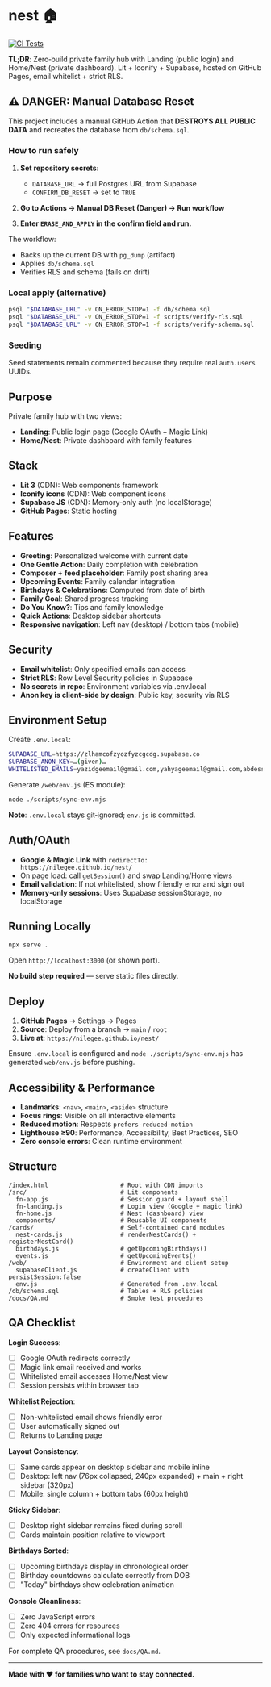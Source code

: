 # nest 🏠

[![CI Tests](https://github.com/nilegee/nest/actions/workflows/ci.yml/badge.svg)](https://github.com/nilegee/nest/actions/workflows/ci.yml)

**TL;DR**: Zero‑build private family hub with Landing (public login) and Home/Nest (private dashboard). Lit + Iconify + Supabase, hosted on GitHub Pages, email whitelist + strict RLS.

## ⚠️ DANGER: Manual Database Reset

This project includes a manual GitHub Action that **DESTROYS ALL PUBLIC DATA** and recreates the database from `db/schema.sql`.

### How to run safely

1. **Set repository secrets:**
   - `DATABASE_URL` → full Postgres URL from Supabase
   - `CONFIRM_DB_RESET` → set to `TRUE`

2. **Go to Actions → Manual DB Reset (Danger) → Run workflow**

3. **Enter `ERASE_AND_APPLY` in the confirm field and run.**

The workflow:
- Backs up the current DB with `pg_dump` (artifact)
- Applies `db/schema.sql`
- Verifies RLS and schema (fails on drift)

### Local apply (alternative)

```bash
psql "$DATABASE_URL" -v ON_ERROR_STOP=1 -f db/schema.sql
psql "$DATABASE_URL" -v ON_ERROR_STOP=1 -f scripts/verify-rls.sql
psql "$DATABASE_URL" -v ON_ERROR_STOP=1 -f scripts/verify-schema.sql
```

### Seeding

Seed statements remain commented because they require real `auth.users` UUIDs.

## Purpose

Private family hub with two views:
- **Landing**: Public login page (Google OAuth + Magic Link)
- **Home/Nest**: Private dashboard with family features

## Stack

- **Lit 3** (CDN): Web components framework
- **Iconify icons** (CDN): Web component icons
- **Supabase JS** (CDN): Memory‑only auth (no localStorage)
- **GitHub Pages**: Static hosting

## Features

- **Greeting**: Personalized welcome with current date
- **One Gentle Action**: Daily completion with celebration
- **Composer + feed placeholder**: Family post sharing area
- **Upcoming Events**: Family calendar integration
- **Birthdays & Celebrations**: Computed from date of birth
- **Family Goal**: Shared progress tracking
- **Do You Know?**: Tips and family knowledge
- **Quick Actions**: Desktop sidebar shortcuts
- **Responsive navigation**: Left nav (desktop) / bottom tabs (mobile)

## Security

- **Email whitelist**: Only specified emails can access
- **Strict RLS**: Row Level Security policies in Supabase
- **No secrets in repo**: Environment variables via .env.local
- **Anon key is client‑side by design**: Public key, security via RLS

## Environment Setup

Create `.env.local`:

```bash
SUPABASE_URL=https://zlhamcofzyozfyzcgcdg.supabase.co
SUPABASE_ANON_KEY=…(given)…
WHITELISTED_EMAILS=yazidgeemail@gmail.com,yahyageemail@gmail.com,abdessamia.mariem@gmail.com,nilezat@gmail.com
```

Generate `/web/env.js` (ES module):

```bash
node ./scripts/sync-env.mjs
```

**Note**: `.env.local` stays git‑ignored; `env.js` is committed.

## Auth/OAuth

- **Google & Magic Link** with `redirectTo: https://nilegee.github.io/nest/`
- On page load: call `getSession()` and swap Landing/Home views
- **Email validation**: If not whitelisted, show friendly error and sign out
- **Memory‑only sessions**: Uses Supabase sessionStorage, no localStorage

## Running Locally

```bash
npx serve .
```

Open `http://localhost:3000` (or shown port).

**No build step required** — serve static files directly.

## Deploy

1. **GitHub Pages** → Settings → Pages
2. **Source**: Deploy from a branch → `main` / `root`
3. **Live at**: `https://nilegee.github.io/nest/`

Ensure `.env.local` is configured and `node ./scripts/sync-env.mjs` has generated `web/env.js` before pushing.

## Accessibility & Performance

- **Landmarks**: `<nav>`, `<main>`, `<aside>` structure
- **Focus rings**: Visible on all interactive elements
- **Reduced motion**: Respects `prefers-reduced-motion`
- **Lighthouse ≥90**: Performance, Accessibility, Best Practices, SEO
- **Zero console errors**: Clean runtime environment

## Structure

```
/index.html                    # Root with CDN imports
/src/                          # Lit components
  fn-app.js                    # Session guard + layout shell
  fn-landing.js                # Login view (Google + magic link)
  fn-home.js                   # Nest (dashboard) view
  components/                  # Reusable UI components
/cards/                        # Self-contained card modules
  nest-cards.js                # renderNestCards() + registerNestCard()
  birthdays.js                 # getUpcomingBirthdays()
  events.js                    # getUpcomingEvents()
/web/                          # Environment and client setup
  supabaseClient.js            # createClient with persistSession:false
  env.js                       # Generated from .env.local
/db/schema.sql                 # Tables + RLS policies
/docs/QA.md                    # Smoke test procedures
```

## QA Checklist

**Login Success**:
- [ ] Google OAuth redirects correctly
- [ ] Magic link email received and works
- [ ] Whitelisted email accesses Home/Nest view
- [ ] Session persists within browser tab

**Whitelist Rejection**:
- [ ] Non-whitelisted email shows friendly error
- [ ] User automatically signed out
- [ ] Returns to Landing page

**Layout Consistency**:
- [ ] Same cards appear on desktop sidebar and mobile inline
- [ ] Desktop: left nav (76px collapsed, 240px expanded) + main + right sidebar (320px)
- [ ] Mobile: single column + bottom tabs (60px height)

**Sticky Sidebar**:
- [ ] Desktop right sidebar remains fixed during scroll
- [ ] Cards maintain position relative to viewport

**Birthdays Sorted**:
- [ ] Upcoming birthdays display in chronological order
- [ ] Birthday countdowns calculate correctly from DOB
- [ ] "Today" birthdays show celebration animation

**Console Cleanliness**:
- [ ] Zero JavaScript errors
- [ ] Zero 404 errors for resources
- [ ] Only expected informational logs

For complete QA procedures, see `docs/QA.md`.

---

**Made with ❤️ for families who want to stay connected.**